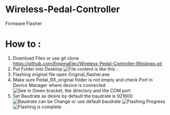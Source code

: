 # Wireless-Pedal-Controller
Firmware Flasher

# How to :
1. Download Files or use git clone https://github.com/EnigmaElec/Wireless-Pedal-Controller-Windows.git
2. Put Folder into Desktop
![File content is like this : ](https://raw.githubusercontent.com/EnigmaElec/Wireless-Pedal-Controller-Windows/refs/heads/main/images/File%20Content.bmp)
3. Flashing original file open Original_flasher.exe
4. Make sure Pedal_RX_original folder is not empty and check Port in Device Manager where device is connected
![See in Green bracket, the directory and the COM port](https://raw.githubusercontent.com/EnigmaElec/Wireless-Pedal-Controller-Windows/refs/heads/main/images/Original%20Flasher.bmp)
5. Set Baudrate as desire by default the baudrate is 921600
![Baudrate can be Change or use default baudrate](https://raw.githubusercontent.com/EnigmaElec/Wireless-Pedal-Controller-Windows/refs/heads/main/images/baudrate.bmp)
![Flashing Progress](https://raw.githubusercontent.com/EnigmaElec/Wireless-Pedal-Controller-Windows/refs/heads/main/images/flashing%20progress.bmp)
![Flashing is complete](https://raw.githubusercontent.com/EnigmaElec/Wireless-Pedal-Controller-Windows/refs/heads/main/images/Complete.bmp)
   

